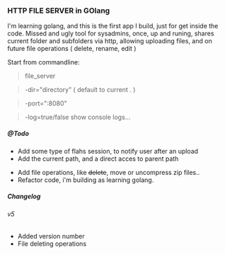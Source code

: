 ### HTTP FILE SERVER in GOlang


I'm learning golang, and this is the first app I build, just for 
get inside the code. Missed and ugly tool for sysadmins, once, up and runing, 
shares current folder and subfolders via http, allowing uploading files, and 
on future file operations ( delete, rename, edit )

Start from commandline:

> file_server 

>  -dir="directory" ( default to current . )

>  -port=":8080"

>  -log=true/false show console logs...



##### @Todo

+ Add some type of flahs session, to notify user after an upload
+ Add the current path, and a direct acces to parent path
- Add file operations, like ~~delete~~, move or uncompress zip files..
- Refactor code, i'm building as learning golang.


##### Changelog

###### v5
+ Added version number
+ File deleting operations


